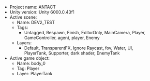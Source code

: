 <!-- UNITY CODE ASSIST INSTRUCTIONS START -->
- Project name: ANTACT
- Unity version: Unity 6000.0.43f1
- Active scene:
  - Name: DEV2_TEST
  - Tags:
    - Untagged, Respawn, Finish, EditorOnly, MainCamera, Player, GameController, agent, player, Enemy
  - Layers:
    - Default, TransparentFX, Ignore Raycast, fov, Water, UI, PlayerTank, Supporter, dark shader, EnemyTank
- Active game object:
  - Name: body_0
  - Tag: Player
  - Layer: PlayerTank
<!-- UNITY CODE ASSIST INSTRUCTIONS END -->